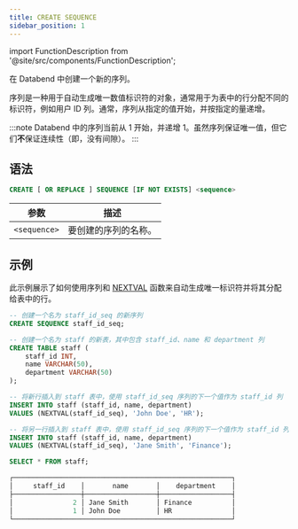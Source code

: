 ```yaml
---
title: CREATE SEQUENCE
sidebar_position: 1
---
```


import FunctionDescription from '@site/src/components/FunctionDescription';

<FunctionDescription description="Introduced or updated: v1.2.426"/>

在 Databend 中创建一个新的序列。

序列是一种用于自动生成唯一数值标识符的对象，通常用于为表中的行分配不同的标识符，例如用户 ID 列。通常，序列从指定的值开始，并按指定的量递增。

:::note
Databend 中的序列当前从 1 开始，并递增 1。虽然序列保证唯一值，但它们**不**保证连续性（即，没有间隙）。
:::

## 语法

```sql
CREATE [ OR REPLACE ] SEQUENCE [IF NOT EXISTS] <sequence>
```

| 参数         | 描述                               |
|--------------|------------------------------------|
| `<sequence>` | 要创建的序列的名称。                 |

## 示例

此示例展示了如何使用序列和 [NEXTVAL](/sql/sql-functions/sequence-functions/nextval) 函数来自动生成唯一标识符并将其分配给表中的行。

```sql
-- 创建一个名为 staff_id_seq 的新序列
CREATE SEQUENCE staff_id_seq;

-- 创建一个名为 staff 的新表，其中包含 staff_id、name 和 department 列
CREATE TABLE staff (
    staff_id INT,
    name VARCHAR(50),
    department VARCHAR(50)
);

-- 将新行插入到 staff 表中，使用 staff_id_seq 序列的下一个值作为 staff_id 列
INSERT INTO staff (staff_id, name, department)
VALUES (NEXTVAL(staff_id_seq), 'John Doe', 'HR');

-- 将另一行插入到 staff 表中，使用 staff_id_seq 序列的下一个值作为 staff_id 列
INSERT INTO staff (staff_id, name, department)
VALUES (NEXTVAL(staff_id_seq), 'Jane Smith', 'Finance');

SELECT * FROM staff;

┌───────────────────────────────────────────────────────┐
│     staff_id    │       name       │    department    │
├─────────────────┼──────────────────┼──────────────────┤
│               2 │ Jane Smith       │ Finance          │
│               1 │ John Doe         │ HR               │
└───────────────────────────────────────────────────────┘
```